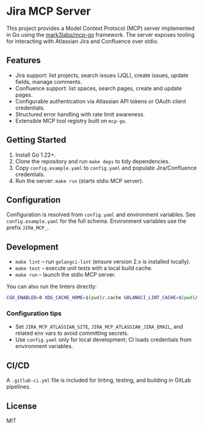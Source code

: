 # Jira MCP Server

This project provides a Model Context Protocol (MCP) server implemented in Go using the [mark3labs/mcp-go](https://github.com/mark3labs/mcp-go) framework. The server exposes tooling for interacting with Atlassian Jira and Confluence over stdio.

## Features

- Jira support: list projects, search issues (JQL), create issues, update fields, manage comments.
- Confluence support: list spaces, search pages, create and update pages.
- Configurable authentication via Atlassian API tokens or OAuth client credentials.
- Structured error handling with rate limit awareness.
- Extensible MCP tool registry built on `mcp-go`.

## Getting Started

1. Install Go 1.22+.
2. Clone the repository and run `make deps` to tidy dependencies.
3. Copy `config.example.yaml` to `config.yaml` and populate Jira/Confluence credentials.
4. Run the server: `make run` (starts stdio MCP server).

## Configuration

Configuration is resolved from `config.yaml` and environment variables. See `config.example.yaml` for the full schema. Environment variables use the prefix `JIRA_MCP_`.

## Development

- `make lint` – run `golangci-lint` (ensure version 2.x is installed locally).
- `make test` – execute unit tests with a local build cache.
- `make run` – launch the stdio MCP server.

You can also run the linters directly:

```bash
CGO_ENABLED=0 XDG_CACHE_HOME=$(pwd)/.cache GOLANGCI_LINT_CACHE=$(pwd)/.cache/golangci golangci-lint run ./...
```

### Configuration tips

- Set `JIRA_MCP_ATLASSIAN_SITE`, `JIRA_MCP_ATLASSIAN_JIRA_EMAIL`, and related env vars to avoid committing secrets.
- Use `config.yaml` only for local development; CI loads credentials from environment variables.

## CI/CD

A `.gitlab-ci.yml` file is included for linting, testing, and building in GitLab pipelines.

## License

MIT
